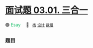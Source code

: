 # [面试题 03.01. 三合一](https://leetcode.cn/problems/three-in-one-lcci/)

🟢  <font color=#15bd66>Esay</font>&emsp; 🔖&ensp; [`栈`](../solution/栈.md) [`设计`](../solution/设计.md) [`数组`](../solution/数组.md)
### 题目
